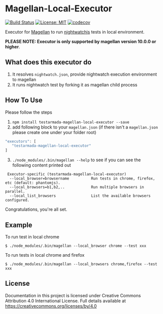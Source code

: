 # Magellan-Local-Executor

[![Build Status](https://travis-ci.org/TestArmada/magellan-local-executor.svg?branch=master)](https://travis-ci.org/TestArmada/magellan-local-executor)
[![License: MIT](https://img.shields.io/badge/License-MIT-green.svg)](https://opensource.org/licenses/MIT)
[![codecov](https://codecov.io/gh/TestArmada/magellan-local-executor/branch/master/graph/badge.svg)](https://codecov.io/gh/TestArmada/magellan-local-executor)

Executor for [Magellan](https://github.com/TestArmada/magellan) to run [nightwatchjs](http://nightwatchjs.org/) tests in local environment. 

**PLEASE NOTE: Executor is only supported by magellan version 10.0.0 or higher**.

## What does this executor do
 1. It resolves `nightwatch.json`, provide nightwatch execution environment to magellan
 2. It runs nightwatch test by forking it as magellan child process

## How To Use
Please follow the steps

 1. `npm install testarmada-magellan-local-executor --save`
 2. add following block to your `magellan.json` (if there isn't a `magellan.json` please create one under your folder root)
 ```javascript
 "executors": [
    "testarmada-magellan-local-executor"
 ]
 ```

 3. `./node_modules/.bin/magellan --help` to see if you can see the following content printed out
 ```
  Executor-specific (testarmada-magellan-local-executor)
   --local_browser=browsername          Run tests in chrome, firefox, etc (default: phantomjs).
   --local_browsers=b1,b2,..            Run multiple browsers in parallel.
   --local_list_browsers                List the available browsers configured.
 ```

Congratulations, you're all set. 

## Example
To run test in local chrome
```
$ ./node_modules/.bin/magellan --local_browser chrome --test xxx
```

To run tests in local chrome and firefox
```
$ ./node_modules/.bin/magellan --local_browsers chrome,firefox --test xxx
```

## License
Documentation in this project is licensed under Creative Commons Attribution 4.0 International License. Full details available at https://creativecommons.org/licenses/by/4.0
